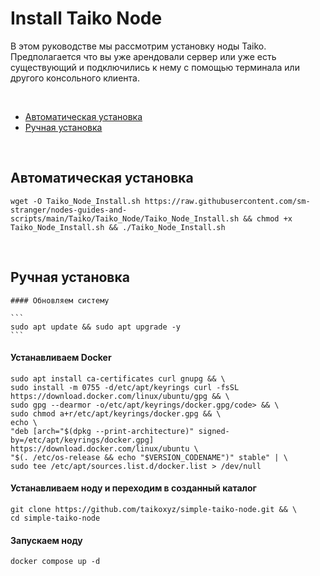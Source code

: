 # Install Taiko Node
В этом руководстве мы рассмотрим установку ноды Taiko. Предполагается что вы уже арендовали сервер или уже есть существующий и подключились к нему с помощью терминала или другого консольного клиента.

<br/> 

<ul> 
 <li><a href="#automatic_install">Автоматическая установка</a></li> 
 <li><a href="#manual_install">Ручная установка</a></li> 
</ul>

<br>

<div name="automatic_install">
  
  ## Автоматическая установка
  
  ```
  wget -O Taiko_Node_Install.sh https://raw.githubusercontent.com/sm-stranger/nodes-guides-and-scripts/main/Taiko/Taiko_Node/Taiko_Node_Install.sh && chmod +x Taiko_Node_Install.sh && ./Taiko_Node_Install.sh
  ```
</div>

<br/>

<div name="manual_install">
 
 ## Ручная установка
 
  <p>
  
    #### Обновляем систему
    
    ```
    sudo apt update && sudo apt upgrade -y
    ```

  </p>
  
  #### Устанавливаем Docker
  
  ```
  sudo apt install ca-certificates curl gnupg && \
  sudo install -m 0755 -d/etc/apt/keyrings curl -fsSL https://download.docker.com/linux/ubuntu/gpg && \
  sudo gpg --dearmor -o/etc/apt/keyrings/docker.gpg/code> && \
  sudo chmod a+r/etc/apt/keyrings/docker.gpg && \
  echo \
  "deb [arch="$(dpkg --print-architecture)" signed-by=/etc/apt/keyrings/docker.gpg] https://download.docker.com/linux/ubuntu \
  "$(. /etc/os-release && echo "$VERSION_CODENAME")" stable" | \
  sudo tee /etc/apt/sources.list.d/docker.list > /dev/null
  ```
  
  #### Устанавливаем ноду и переходим в созданный каталог
   
  ```
  git clone https://github.com/taikoxyz/simple-taiko-node.git && \
  cd simple-taiko-node
  ```
  
  #### Запускаем ноду
  
  ```
  docker compose up -d
  ```
  
  </div>
